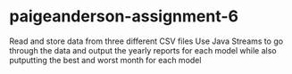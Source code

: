 # paigeanderson-assignment-6
Read and store data from three different CSV files
Use Java Streams to go through the data and output the yearly reports for each model
while also putputting the best and worst month for each model 
